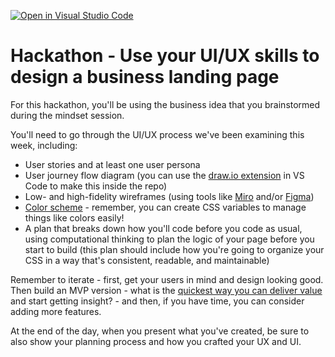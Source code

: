 [![Open in Visual Studio Code](https://classroom.github.com/assets/open-in-vscode-c66648af7eb3fe8bc4f294546bfd86ef473780cde1dea487d3c4ff354943c9ae.svg)](https://classroom.github.com/online_ide?assignment_repo_id=7849604&assignment_repo_type=AssignmentRepo)
# Hackathon - Use your UI/UX skills to design a business landing page

For this hackathon, you'll be using the business idea that you brainstormed during the mindset session.

You'll need to go through the UI/UX process we've been examining this week, including:

- User stories and at least one user persona
- User journey flow diagram (you can use the [draw.io extension](https://marketplace.visualstudio.com/items?itemName=hediet.vscode-drawio) in VS Code to make this inside the repo)
- Low- and high-fidelity wireframes (using tools like [Miro](https://miro.com/app/) and/or [Figma](https://www.figma.com/))
- [Color scheme](https://coolors.co/) - remember, you can create CSS variables to manage things like colors easily!
- A plan that breaks down how you'll code before you code as usual, using computational thinking to plan the logic of your page before you start to build (this plan should include how you're going to organize your CSS in a way that's consistent, readable, and maintainable)

Remember to iterate - first, get your users in mind and design looking good. Then build an MVP version - what is the [quickest way you can deliver value](https://www.planview.com/resources/articles/lean-methodology/) and start getting insight? - and then, if you have time, you can consider adding more features.

At the end of the day, when you present what you've created, be sure to also show your planning process and how you crafted your UX and UI.
